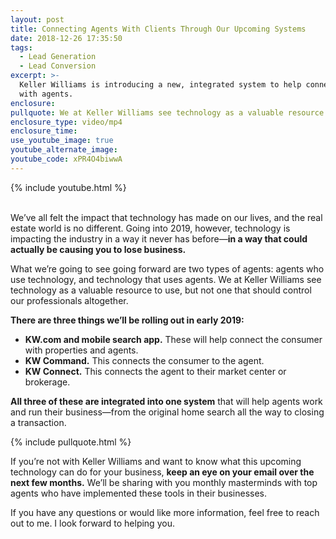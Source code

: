 ```yaml
---
layout: post
title: Connecting Agents With Clients Through Our Upcoming Systems
date: 2018-12-26 17:35:50
tags:
  - Lead Generation
  - Lead Conversion
excerpt: >-
  Keller Williams is introducing a new, integrated system to help connect agents
  with agents.
enclosure:
pullquote: We at Keller Williams see technology as a valuable resource to use.
enclosure_type: video/mp4
enclosure_time:
use_youtube_image: true
youtube_alternate_image:
youtube_code: xPR4O4biwwA
---
```


{% include youtube.html %}<br>&nbsp;

We’ve all felt the impact that technology has made on our lives, and the real estate world is no different. Going into 2019, however, technology is impacting the industry in a way it never has before—**in a way that could actually be causing you to lose business.**

What we’re going to see going forward are two types of agents: agents who use technology, and technology that uses agents. We at Keller Williams see technology as a valuable resource to use, but not one that should control our professionals altogether.

**There are three things we’ll be rolling out in early 2019:**

* **KW.com and mobile search app.** These will help connect the consumer with properties and agents.
* **KW Command.** This connects the consumer to the agent.
* **KW Connect.** This connects the agent to their market center or brokerage.

**All three of these are integrated into one system** that will help agents work and run their business—from the original home search all the way to closing a transaction.

{% include pullquote.html %}

If you’re not with Keller Williams and want to know what this upcoming technology can do for your business, **keep an eye on your email over the next few months.** We’ll be sharing with you monthly masterminds with top agents who have implemented these tools in their businesses.

If you have any questions or would like more information, feel free to reach out to me. I look forward to helping you.
